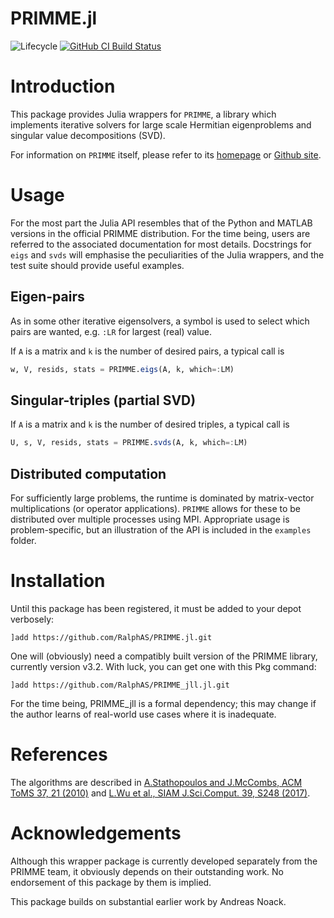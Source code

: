 # PRIMME.jl
![Lifecycle](https://img.shields.io/badge/lifecycle-experimental-orange.svg)
[![GitHub CI Build Status](https://github.com/RalphAS/PRIMME.jl/workflows/CI/badge.svg)](https://github.com/RalphAS/PRIMME.jl/actions)

# Introduction

This package provides Julia wrappers for `PRIMME`, a library which
implements iterative solvers for large scale Hermitian eigenproblems
and singular value decompositions (SVD).

For information on `PRIMME` itself, please refer to its
[homepage](https://www.cs.wm.edu/~andreas/software/)
or [Github site](https://github.com/primme/primme.git).

# Usage

For the most part the Julia API resembles that of the Python and MATLAB versions in the
official PRIMME distribution. For the time being, users are referred to the associated
documentation for most details. Docstrings for `eigs` and `svds` will emphasise the
peculiarities of the Julia wrappers, and the test suite should provide useful examples.

## Eigen-pairs

As in some other iterative eigensolvers, a symbol is used to select which pairs are wanted,
e.g. `:LR` for largest (real) value.

If `A` is a matrix and `k` is the number of desired pairs, a typical call is
```julia
w, V, resids, stats = PRIMME.eigs(A, k, which=:LM)
```

## Singular-triples (partial SVD)

If `A` is a matrix and `k` is the number of desired triples, a typical call is
```julia
U, s, V, resids, stats = PRIMME.svds(A, k, which=:LM)
```

## Distributed computation

For sufficiently large problems, the runtime is dominated by matrix-vector multiplications
(or operator applications). `PRIMME` allows for these to be distributed over multiple
processes using MPI. Appropriate usage is problem-specific, but an illustration of the API
is included in the `examples` folder.

# Installation

Until this package has been registered, it must be added to your depot verbosely:

`]add https://github.com/RalphAS/PRIMME.jl.git`

One will (obviously) need a compatibly built version of the PRIMME library, currently
version v3.2. With luck, you can get one with this Pkg command:

`]add https://github.com/RalphAS/PRIMME_jll.jl.git`

For the time being, PRIMME_jll is a formal dependency; this may change if the author
learns of real-world use cases where it is inadequate.

# References
The algorithms are described in
[A.Stathopoulos and J.McCombs, ACM ToMS 37, 21 (2010)](https://doi.org/10.1145/1731022.1731031)
and [L.Wu et al., SIAM J.Sci.Comput. 39, S248 (2017)](https://doi.org/10.1137/16M1082214).

# Acknowledgements

Although this wrapper package is currently developed separately from the PRIMME
team, it obviously depends on their outstanding work.  No endorsement of this package
by them is implied.

This package builds on substantial earlier work by Andreas Noack.
